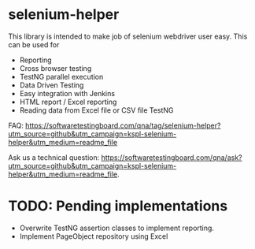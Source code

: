 selenium-helper
===============

This library is intended to make job of selenium webdriver user easy. This can be used for

- Reporting
- Cross browser testing
- TestNG parallel execution
- Data Driven Testing
- Easy integration with Jenkins
- HTML report / Excel reporting
- Reading data from Excel file or CSV file TestNG

FAQ: https://softwaretestingboard.com/qna/tag/selenium-helper?utm_source=github&utm_campaign=kspl-selenium-helper&utm_medium=readme_file


Ask us a technical question: https://softwaretestingboard.com/qna/ask?utm_source=github&utm_campaign=kspl-selenium-helper&utm_medium=readme_file.

TODO: Pending implementations
=============================
* Overwrite TestNG assertion classes to implement reporting. 
* Implement PageObject repository using Excel
